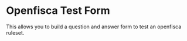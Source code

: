 # Openfisca Test Form

This allows you to build a question and answer form to test an openfisca ruleset.
